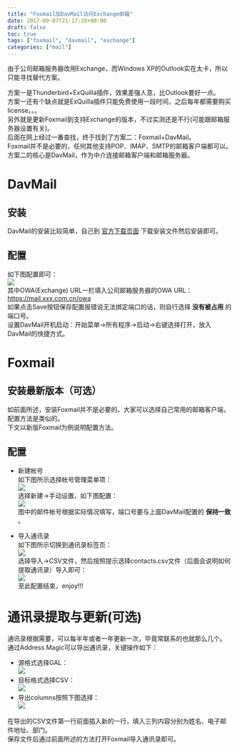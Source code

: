 ```yaml
---
title: "Foxmail加DavMail访问Exchange邮箱"
date: 2017-09-07T21:17:28+08:00
draft: false
toc: true
tags: ["foxmail", "davmail", "exchange"]
categories: ["mail"]
---
```


由于公司邮箱服务器改用Exchange，而Windows XP的Outlook实在太卡，所以只能寻找替代方案。
<!--more-->
方案一是Thunderbird+ExQuilla插件，效果差强人意，比Outlook要好一点。  
方案一还有个缺点就是ExQuilla插件只能免费使用一段时间，之后每年都需要购买license。。。  
另外就是更新Foxmail到支持Exchange的版本，不过实测还是不行(可能跟邮箱服务器设置有关)。  
后面在网上经过一番查找，终于找到了方案二：Foxmail+DavMail。  
Foxmail并不是必要的，任何其他支持POP、IMAP、SMTP的邮箱客户端都可以。  
方案二的核心是DavMail，作为中介连接邮箱客户端和邮箱服务器。  

# DavMail
## 安装
DavMail的安装比较简单，自己到
[官方下载页面](http://davmail.sourceforge.net/download.html)
下载安装文件然后安装即可。

## 配置
如下图配置即可：  
![](/images/170907_DavMailCfg.png)  
其中OWA(Exchange) URL一栏填入公司邮箱服务器的OWA URL： https://mail.xxx.com.cn/owa  
如果点击Save按钮保存配置报错说无法绑定端口的话，则自行选择 **没有被占用** 的端口号。  
设置DavMail开机启动：开始菜单->所有程序->启动->右键选择打开，放入DavMail的快捷方式。  

# Foxmail
## 安装最新版本（可选）
如前面所述，安装Foxmail并不是必要的，大家可以选择自己常用的邮箱客户端，配置方法是类似的。  
下文以新版Foxmail为例说明配置方法。

## 配置
- 新建帐号  
如下图所示选择帐号管理菜单项：  
![](/images/170907_FoxmailCfg_menu.png)  
选择新建->手动设置，如下图配置：  
![](/images/170907_FoxmailCfg_account.png)  
图中的邮件帐号根据实际情况填写，端口号要与上面DavMail配置的 **保持一致** 。  

- 导入通讯录  
如下图所示切换到通讯录标签页：  
![](/images/170907_FoxmailCfg_tab.png)  
选择导入->CSV文件，然后按照提示选择contacts.csv文件（后面会说明如何提取通讯录）导入即可：  
![](/images/170907_FoxmailCfg_contacts.png)  
至此配置结束，enjoy!!!  

# 通讯录提取与更新(可选)
通讯录根据需要，可以每半年或者一年更新一次，毕竟常联系的也就那么几个。  
通过Address Magic可以导出通讯录，关键操作如下：  

- 源格式选择GAL：  
  ![](/images/170907_AddrMagic_src.png)
- 目标格式选择CSV：  
  ![](/images/170907_AddrMagic_dst.png)
- 导出columns按照下图选择：  
  ![](/images/170907_AddrMagic_col.png)

在导出的CSV文件第一行前面插入新的一行，填入三列内容分别为姓名、电子邮件地址、部门。  
保存文件后通过前面所述的方法打开Foxmail导入通讯录即可。
